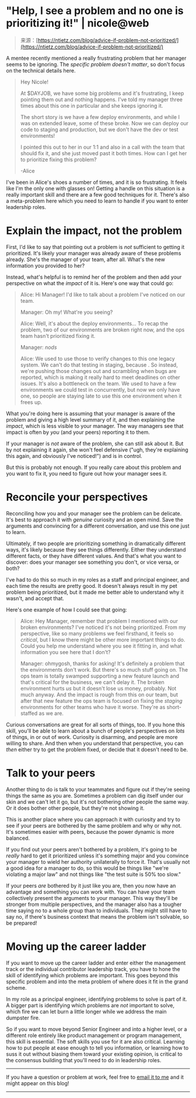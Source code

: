 <!--yml
category: 未分类
date: 2024-05-27 14:33:41
-->

# "Help, I see a problem and no one is prioritizing it!" | nicole@web

> 来源：[https://ntietz.com/blog/advice-if-problem-not-prioritized/](https://ntietz.com/blog/advice-if-problem-not-prioritized/)

A mentee recently mentioned a really frustrating problem that her manager seems to be ignoring. The *specific problem doesn't matter*, so don't focus on the technical details here.

> Hey Nicole!
> 
> At $DAYJOB, we have some big problems and it's frustrating, I keep pointing them out and nothing happens. I've told my manager three times about this one in particular and she keeps ignoring it.
> 
> The short story is we have a few deploy environments, and while I was on extended leave, some of these broke. Now we can deploy our code to staging and production, but we don't have the dev or test environments!
> 
> I pointed this out to her in our 1:1 and also in a call with the team that should fix it, and she just moved past it both times. How can I get her to prioritize fixing this problem?
> 
> -Alice

I've been in Alice's shoes a number of times, and it is so frustrating. It feels like I'm the only one with glasses on! Getting a handle on this situation is a really important skill and there are a few good techniques for it. There's also a meta-problem here which you need to learn to handle if you want to enter leadership roles.

# Explain the impact, not the problem

First, I'd like to say that pointing out a problem is *not* sufficient to getting it prioritized. It's likely your manager was already aware of these problems already. She's the manager of your team, after all. What's the new information you provided to her?

Instead, what's helpful is to remind her of the problem and then add your perspective on what the *impact* of it is. Here's one way that could go:

> Alice: Hi Manager! I'd like to talk about a problem I've noticed on our team.
> 
> Manager: Oh my! What're you seeing?
> 
> Alice: Well, it's about the deploy environments... To recap the problem, two of our environments are broken right now, and the ops team hasn't prioritized fixing it.
> 
> Manager: *nods*
> 
> Alice: We used to use those to verify changes to this one legacy system. We can't do that testing in staging, because <REASON>. So instead, we're pushing those changes out and scrambling when bugs are reported, which is making it really hard to meet deadlines on other issues. It's also a bottleneck on the team. We used to have a few environments we could test in concurrently, but now we only have one, so people are staying late to use this one environment when it frees up.

What you're doing here is assuming that your manager is aware of the problem and giving a high level summary of it, and then explaining the *impact*, which is less visible to your manager. The way managers see that impact is often by *you* (and your peers) reporting it to them.

If your manager is *not* aware of the problem, she can still ask about it. But by not explaining it again, she won't feel defensive ("ugh, they're explaining this again, and obviously I've noticed!") and is in control.

But this is probably not enough. If you really care about this problem and you want to fix it, you need to figure out how your manager sees it.

# Reconcile your perspectives

Reconciling how you and your manager see the problem can be delicate. It's best to approach it with *genuine* curiosity and an open mind. Save the arguments and convincing for a different conversation, and use this one just to learn.

Ultimately, if two people are prioritizing something in dramatically different ways, it's likely because they see things differently. Either they understand different facts, or they have different values. And that's what you want to discover: does your manager see something you don't, or vice versa, or both?

I've had to do this so much in my roles as a staff and principal engineer, and each time the results are pretty good. It doesn't always result in my pet problem being prioritized, but it made me better able to understand why it wasn't, and accept that.

Here's one example of how I could see that going:

> Alice: Hey Manager, remember that problem I mentioned with our broken environments? I've noticed it's not being prioritized. From my perspective, like so many problems we feel firsthand, it feels so *critical*, but I know there might be other more important things to do. Could you help me understand where you see it fitting in, and what information you see here that I don't?
> 
> Manager: ohmygosh, thanks for asking! It's definitely a problem that the environments don't work. But there's so much stuff going on. The ops team is totally swamped supporting a new feature launch and that's critical for the business, we can't delay it. The broken environment hurts *us* but it doesn't lose us money, probably. Not much anyway. And the impact is rough from this on our team, but after that new feature the ops team is focused on fixing the *staging* environments for other teams who have it worse. They're as short-staffed as we are.

Curious conversations are great for all sorts of things, too. If you hone this skill, you'll be able to learn about a bunch of people's perspectives on *lots* of things, in or out of work. Curiosity is disarming, and people are more willing to share. And then when you understand that perspective, you can *then* either try to get the problem fixed, or decide that it doesn't need to be.

# Talk to your peers

Another thing to do is talk to your teammates and figure out if they're seeing things the same as you are. Sometimes a problem can dig itself under our skin and we can't let it go, but it's not bothering other people the same way. Or it does bother other people, but they're not showing it.

This is another place where you can approach it with curiosity and try to see if your peers are bothered by the same problem and why or why not. It's sometimes easier with peers, because the power dynamic is more balanced.

If you find out your peers aren't bothered by a problem, it's going to be *really* hard to get it prioritized unless it's something major and you convince your manager to wield her authority unilaterally to force it. That's usually not a good idea for a manager to do, so this would be things like "we're violating a major law" and not things like "the test suite is 50% too slow."

If your peers *are* bothered by it just like you are, then you now have an advantage and something you can work with. You can have your team collectively present the arguments to your manager. This way they'll be stronger from multiple perspectives, and the manager also has a tougher time saying no to a whole group than to individuals. They might still have to say no, if there's business context that means the problem isn't solvable, so be prepared!

# Moving up the career ladder

If you want to move up the career ladder and enter either the management track or the individual contributor leadership track, you have to hone the skill of identifying which problems are important. This goes beyond this specific problem and into the meta problem of where does it fit in the grand scheme.

In my role as a principal engineer, identifying problems to solve is part of it. A bigger part is identifying which problems are *not* important to solve, which fire we can let burn a little longer while we address the main dumpster fire.

So if you want to move beyond Senior Engineer and into a higher level, or a different role entirely like product management or program management, this skill is essential. The soft skills you use for it are also critical. Learning how to put people at ease enough to tell you information, or learning how to suss it out without biasing them toward your existing opinion, is critical to the consensus building that you'll need to do in leadership roles.

* * *

If you have a question or problem at work, feel free to [email it to me](mailto:me@ntietz.com) and it might appear on this blog!

* * *